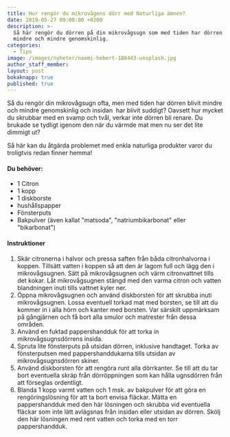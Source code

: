 ```yaml
---
title: Hur rengör du mikrovågens dörr med Naturliga ämnen?
date: 2019-05-27 09:00:00 +0200
description: >-
  Så här rengör du dörren på din mikrovågsugn som med tiden har dörren blivit
  mindre och mindre genomskinlig.
categories:
  - Tips
image: /images/nyheter/naomi-hebert-188443-unsplash.jpg
author_staff_member:
layout: post
bokaknapp: true
published: true
---
```


S&aring; du reng&ouml;r din mikrov&aring;gsugn ofta, men med tiden har d&ouml;rren blivit mindre och mindre genomskinlig och insidan&nbsp; har blivit suddigt? Oavsett hur mycket du skrubbar med en svamp och tv&aring;l, verkar inte d&ouml;rren bli renare. Du brukade se tydligt igenom den n&auml;r du v&auml;rmde mat men nu ser det lite dimmigt ut?

S&aring; h&auml;r kan du &aring;tg&auml;rda problemet med enkla naturliga produkter varor du troligtvis redan finner hemma\!

#### Du beh&ouml;ver:

* 1 Citron
* 1 kopp
* 1 diskborste
* hush&aring;llspapper
* F&ouml;nsterputs
* Bakpulver (&auml;ven kallat "matsoda", "natriumbikarbonat" eller "bikarbonat")

#### Instruktioner

1. Sk&auml;r citronerna i halvor och pressa saften fr&aring;n b&aring;da citronhalvorna i koppen. Tills&auml;tt vatten i koppen s&aring; att den &auml;r lagom full och l&auml;gg den i mikrov&aring;gsugnen. S&auml;tt p&aring; mikrov&aring;gsugnen och v&auml;rm citronvattnet tills det kokar. L&aring;t mikrov&aring;gsugnen st&auml;ngd med den varma citron och vatten blandningen inuti tills vattnet kyler ner.&nbsp;
2. &Ouml;ppna mikrov&aring;gsugnen och anv&auml;nd diskborsten f&ouml;r att skrubba inuti mikrov&aring;gsugnen. Lossa eventuell torkad mat med borsten, se till att du kommer in i alla h&ouml;rn och kanter med borsten. Var s&auml;rskilt uppm&auml;rksam p&aring; g&aring;ngj&auml;rnen och f&aring; bort alla smulor och matrester fr&aring;n dessa omr&aring;den.
3. Anv&auml;nd en fuktad pappershandduk f&ouml;r att torka in mikrov&aring;gsugnsd&ouml;rrens insida.
4. Spruta lite f&ouml;nsterputs p&aring; utsidan d&ouml;rren, inklusive handtaget. Torka av f&ouml;nsterputsen med pappershanddukarna tills utsidan av mikrov&aring;gsugnsd&ouml;rren skiner.
5. Anv&auml;nd diskborsten f&ouml;r att reng&ouml;ra runt alla d&ouml;rrkanter. Se till att du tar bort eventuella skr&auml;p fr&aring;n d&ouml;rr&ouml;ppningen som kan h&aring;lla ugnsd&ouml;rren fr&aring;n att f&ouml;rseglas ordentligt.
6. Blanda 1 kopp varmt vatten och 1 msk. av bakpulver f&ouml;r att g&ouml;ra en reng&ouml;ringsl&ouml;sning f&ouml;r att ta bort envisa fl&auml;ckar. M&auml;tta en pappershandduk med den h&auml;r l&ouml;sningen och skrubba vid eventuella fl&auml;ckar som inte l&auml;tt avl&auml;gsnas fr&aring;n insidan eller utsidan av d&ouml;rren. Sk&ouml;lj den h&auml;r l&ouml;sningen med rent vatten och torka med en torr pappershandduk.